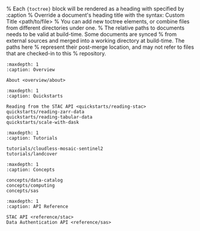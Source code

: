 % Each `{toctree}` block will be rendered as a heading with specified by :caption
% Override a document's heading title with the syntax: Custom Title <path/to/file>
% You can add new toctree elements, or combine files from different directories under one.
% The relative paths to documents needs to be valid at build-time. Some documents are synced
% from external sources and merged into a working directory at build-time. The paths here
% represent their post-merge location, and may not refer to files that are checked-in to this
% repository.


```{toctree}
:maxdepth: 1
:caption: Overview

About <overview/about>
```

```{toctree}
:maxdepth: 1
:caption: Quickstarts

Reading from the STAC API <quickstarts/reading-stac>
quickstarts/reading-zarr-data
quickstarts/reading-tabular-data
quickstarts/scale-with-dask
```

```{toctree}
:maxdepth: 1
:caption: Tutorials

tutorials/cloudless-mosaic-sentinel2
tutorials/landcover
```

```{toctree}
:maxdepth: 1
:caption: Concepts

concepts/data-catalog
concepts/computing
concepts/sas
```

```{toctree}
:maxdepth: 1
:caption: API Reference

STAC API <reference/stac>
Data Authentication API <reference/sas>
```
